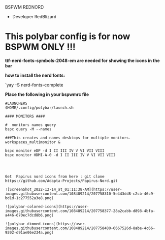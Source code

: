 BSPWM REDNORD


* Developer RedBlizard

 # This polybar config is for now BSPWM ONLY !!!

 **ttf-nerd-fonts-symbols-2048-em are needed for showing the icons in the bar**

 **how to install the nerd fonts:**

 `yay -S nerd-fonts-complete

 **Place the following in your bspwmrc file**

 ```
 #LAUNCHERS
 $HOME/.config/polybar/launch.sh

 #### MONITORS ####

 #  monitors names query
 bspc query -M --names

 ###This creates and names desktops for multiple monitors.
 workspaces_multimonitor &

 bspc monitor eDP -d I II III IV V VI VII VIII 
 bspc monitor HDMI-A-0 -d I II III IV V VI VII VIII 




Get  Papirus nord icons from here : git clone https://github.com/Adapta-Projects/Papirus-Nord.git

![ScreenShot_2022-12-14_at_01:11:38-AM](https://user-images.githubusercontent.com/108489214/207758310-5e443dd8-c2cb-46c9-bd1d-1c277552a3e8.png)

![polybar-colored-icons](https://user-images.githubusercontent.com/108489214/207758377-28a2cabb-d898-4bfa-a446-670ec7dcd8b6.png)

![polybar-dimmed-icons](https://user-images.githubusercontent.com/108489214/207758400-6667526d-8abe-4c66-9202-d91ae06e234a.png)
